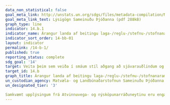 ```yaml
---
data_non_statistical: false
goal_meta_link: http://unstats.un.org/sdgs/files/metadata-compilation/Metadata-Goal-14.pdf
goal_meta_link_text: Lýsigögn Sameinuðu Þjóðanna (pdf 288kB)
graph_type: line
indicator: 14.b.1
indicator_name: Árangur landa af beitingu laga-/reglu-/stefnu-/stofnanaramma þar sem aðgangsréttur lítilla útgerða er viðurkenndur og varinn.
indicator_sort_order: 14-bb-01
layout: indicator
permalink: /14-b-1/
published: true
reporting_status: complete
sdg_goal: '14'
target: Veita þeim sem veiða í smáum stíl aðgang að sjávarauðlindum og mörkuðum.
target_id: 14.b
graph_title: Árangur landa af beitingu laga-/reglu-/stefnu-/stofnanaramma þar sem aðgangsréttur lítilla útgerða er viðurkenndur og varinn.
un_custodian_agency: Matvæla- og Landbúnaðarstofnun Sameinuðu Þjóðanna (FAO)
un_designated_tier: '3'

Samkvæmt upplýsingum frá Atvinnuvega- og nýsköpunarráðuneytinu eru engar litlar útgerðir á Íslandi sem falla undir þennan mælikvarða.
---
```

